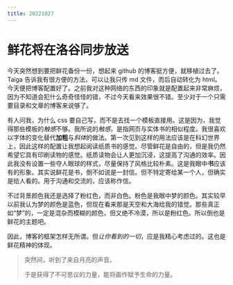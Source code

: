 ```yaml
---
title: 20221027
---
```


# 鲜花将在洛谷同步放送

今天突然想到要把鲜花备份一份，想起来 github 的博客挺方便，就移植过去了。Taiga 告诉我有很方便的方法，可以让我只传 md 文件，而后自动转化为 html。今天便把博客配置好了。之前我对这种网络的东西的印象就是配置起来非常麻烦，因为不知道会犯什么奇奇怪怪的错，不过今天看来效果很不错。至少对于一个只需要目录和文章的博客来说够了。

有人问我，为什么 css 要自己写，而不是去找一个模板直接用。这是因为，我觉得那些模板的*触感*不够。我所说的*触感*，是指网页与实体书的相似程度。我很喜欢以字体的变化替代**加粗**与*斜体*的做法。第一次见到这样的用法应该是在科幻世界上，因此这样的配置让我想起阅读纸质书的感觉。尽管鲜花是自由的，但是我仍然希望它具有印刷读物的感觉。纸质读物会让人更加沉浸，这提高了沟通的效率。因此我没有设置一些夺人眼球的样式，尽量保持了风格比较朴素。这是我眼中**书**应该有的形象。其实说鲜花是书，倒不如说是一封信。但不特定寄给某一个人，但确实是给人看的。用于沟通和交流的，应该称作信。

不过背景颜色我还是选择了粉红色，而非白色。粉色是我眼中梦的颜色。其实较早以前我认为梦的颜色是蓝色，但现在看来那是天空和大海给我的错觉。那些真正如“梦”的，一定是混杂而模糊的颜色，但又绝不冷漠，所以是粉红色。所以倒也是鲜花的主题吧。

因此，博客的框架怎样无所谓。但*让你看到的一切*，应是我精心考虑过的。这也是鲜花精神的体现。

>   突然间，听到了来自月亮的声音。
>
>   于是获得了不可思议的力量，能将画作赋予生命的力量。
 
